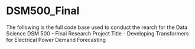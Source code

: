 # DSM500_Final
The following is the full code base used to conduct the rearch for the Data Science DSM 500 - Final Research Project  Title - Developing Transformers for Electrical Power Demand Forecasting
